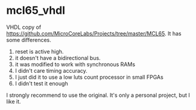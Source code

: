 # mcl65_vhdl
VHDL copy of https://github.com/MicroCoreLabs/Projects/tree/master/MCL65. It has some differences. 
1. reset is active high.
2. it doesn't have a bidirectional bus.
3. it was modified to work with synchronous RAMs
4. I didn't care timing accuracy.
5. I just did it to use a low luts count processor in small FPGAs
6. I didn't test it enough

I strongly recommend to use the original. It's only a personal project, but I like it.
